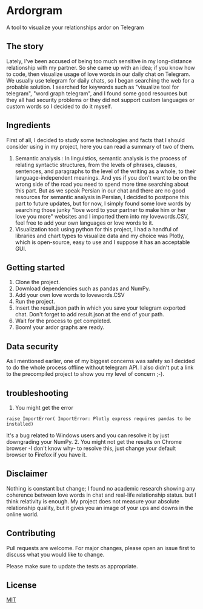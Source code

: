 # Ardorgram

A tool to visualize your relationships ardor on Telegram

## The story

Lately, I've been accused of being too much sensitive in my long-distance relationship with my partner. So she came up with an idea; if you know how to code, then visualize usage of love words in our daily chat on Telegram. We usually use telegram for daily chats, so I began searching the web for a probable solution. I searched for keywords such as "visualize tool for telegram", "word graph telegram", and I found some good resources but they all had security problems or they did not support custom languages or custom words so I decided to do it myself.

## Ingredients

First of all, I decided to study some technologies and facts that I should consider using in my project, here you can read a summary of two of them.
1. Semantic analysis :
In linguistics, semantic analysis is the process of relating syntactic structures, from the levels of phrases, clauses, sentences, and paragraphs to the level of the writing as a whole, to their language-independent meanings. And yes if you don't want to be on the wrong side of the road you need to spend more time searching about this part. But as we speak Persian in our chat and there are no good resources for semantic analysis in Persian, I decided to postpone this part to future updates, but for now, I simply found some love words by searching those junky "love word to your partner to make him or her love you more" websites and I imported them into my lovewords.CSV, feel free to add your own languages or love words to it.
2. Visualization tool:
using python for this project, I had a handful of libraries and chart types to visualize data and my choice was Plotly, which is open-source, easy to use and I suppose it has an acceptable GUI. 

## Getting started

1. Clone the project.
2. Download dependencies such as pandas and NumPy.
3. Add your own love words to lovewords.CSV
4. Run the project.
5. Insert the result.json path in which you save your telegram exported chat. Don't forget to add result.json at the end of your path.
6. Wait for the process to get completed.
7. Boom! your ardor graphs are ready. 

## Data security

As I mentioned earlier, one of my biggest concerns was safety so I decided to do the whole process offline without telegram API. I also didn't put a link to the precompiled project to show you my level of concern ;-).

## troubleshooting 
1. You might get the error

```raise ImportError( ImportError: Plotly express requires pandas to be installed)```

It's a bug related to Windows users and you can resolve it by just downgrading your NumPy.
2. You might not get the results on Chrome browser -I don't know why- to resolve this, just change your default browser to Firefox if you have it. 

## Disclaimer
Nothing is constant but change; I found no academic research showing any coherence between love words in chat and real-life relationship status. but I think relativity is enough. My project does not measure your absolute relationship quality, but it gives you an image of your ups and downs in the online world.



## Contributing
Pull requests are welcome. For major changes, please open an issue first to discuss what you would like to change.

Please make sure to update the tests as appropriate.

## License
[MIT](https://choosealicense.com/licenses/mit/)

